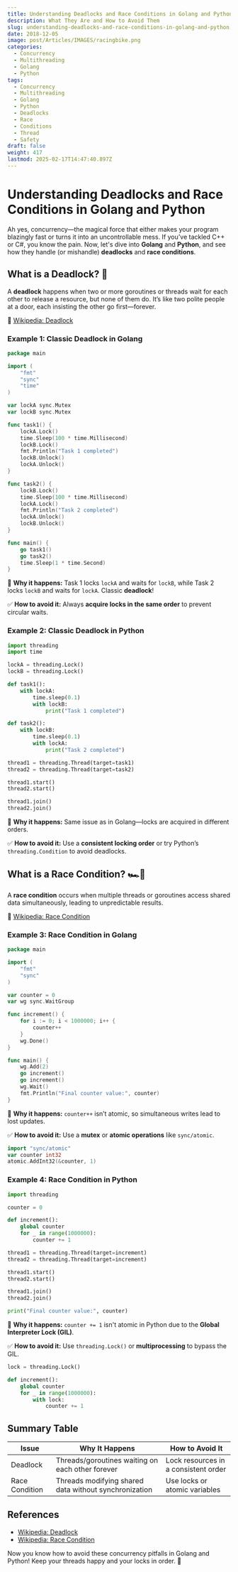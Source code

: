 ```yaml
---
title: Understanding Deadlocks and Race Conditions in Golang and Python
description: What They Are and How to Avoid Them
slug: understanding-deadlocks-and-race-conditions-in-golang-and-python
date: 2018-12-05
image: post/Articles/IMAGES/racingbike.png
categories:
  - Concurrency
  - Multithreading
  - Golang
  - Python
tags:
  - Concurrency
  - Multithreading
  - Golang
  - Python
  - Deadlocks
  - Race
  - Conditions
  - Thread
  - Safety
draft: false
weight: 417
lastmod: 2025-02-17T14:47:40.897Z
---
```

# Understanding Deadlocks and Race Conditions in Golang and Python

Ah yes, concurrency—the magical force that either makes your program blazingly fast or turns it into an uncontrollable mess. If you’ve tackled C++ or C#, you know the pain. Now, let's dive into **Golang** and **Python**, and see how they handle (or mishandle) **deadlocks** and **race conditions**.

## What is a Deadlock? 🤯

A **deadlock** happens when two or more goroutines or threads wait for each other to release a resource, but none of them do. It’s like two polite people at a door, each insisting the other go first—forever.

📖 [Wikipedia: Deadlock](https://en.wikipedia.org/wiki/Deadlock)

### Example 1: Classic Deadlock in Golang

```go
package main

import (
    "fmt"
    "sync"
    "time"
)

var lockA sync.Mutex
var lockB sync.Mutex

func task1() {
    lockA.Lock()
    time.Sleep(100 * time.Millisecond)
    lockB.Lock()
    fmt.Println("Task 1 completed")
    lockB.Unlock()
    lockA.Unlock()
}

func task2() {
    lockB.Lock()
    time.Sleep(100 * time.Millisecond)
    lockA.Lock()
    fmt.Println("Task 2 completed")
    lockA.Unlock()
    lockB.Unlock()
}

func main() {
    go task1()
    go task2()
    time.Sleep(1 * time.Second)
}
```

🔴 **Why it happens:** Task 1 locks `lockA` and waits for `lockB`, while Task 2 locks `lockB` and waits for `lockA`. Classic **deadlock**!

✅ **How to avoid it:** Always **acquire locks in the same order** to prevent circular waits.

### Example 2: Classic Deadlock in Python

```python
import threading
import time

lockA = threading.Lock()
lockB = threading.Lock()

def task1():
    with lockA:
        time.sleep(0.1)
        with lockB:
            print("Task 1 completed")

def task2():
    with lockB:
        time.sleep(0.1)
        with lockA:
            print("Task 2 completed")

thread1 = threading.Thread(target=task1)
thread2 = threading.Thread(target=task2)

thread1.start()
thread2.start()

thread1.join()
thread2.join()
```

🔴 **Why it happens:** Same issue as in Golang—locks are acquired in different orders.

✅ **How to avoid it:** Use a **consistent locking order** or try Python’s `threading.Condition` to avoid deadlocks.

## What is a Race Condition? 🏎️💨

A **race condition** occurs when multiple threads or goroutines access shared data simultaneously, leading to unpredictable results.

📖 [Wikipedia: Race Condition](https://en.wikipedia.org/wiki/Race_condition)

### Example 3: Race Condition in Golang

```go
package main

import (
    "fmt"
    "sync"
)

var counter = 0
var wg sync.WaitGroup

func increment() {
    for i := 0; i < 1000000; i++ {
        counter++
    }
    wg.Done()
}

func main() {
    wg.Add(2)
    go increment()
    go increment()
    wg.Wait()
    fmt.Println("Final counter value:", counter)
}
```

🔴 **Why it happens:** `counter++` isn’t atomic, so simultaneous writes lead to lost updates.

✅ **How to avoid it:** Use a **mutex** or **atomic operations** like `sync/atomic`.

```go
import "sync/atomic"
var counter int32
atomic.AddInt32(&counter, 1)
```

### Example 4: Race Condition in Python

```python
import threading

counter = 0

def increment():
    global counter
    for _ in range(1000000):
        counter += 1

thread1 = threading.Thread(target=increment)
thread2 = threading.Thread(target=increment)

thread1.start()
thread2.start()

thread1.join()
thread2.join()

print("Final counter value:", counter)
```

🔴 **Why it happens:** `counter += 1` isn't atomic in Python due to the **Global Interpreter Lock (GIL)**.

✅ **How to avoid it:** Use `threading.Lock()` or **multiprocessing** to bypass the GIL.

```python
lock = threading.Lock()

def increment():
    global counter
    for _ in range(1000000):
        with lock:
            counter += 1
```

## Summary Table

| Issue          | Why It Happens                                        | How to Avoid It                      |
| -------------- | ----------------------------------------------------- | ------------------------------------ |
| Deadlock       | Threads/goroutines waiting on each other forever      | Lock resources in a consistent order |
| Race Condition | Threads modifying shared data without synchronization | Use locks or atomic variables        |

## References

* [Wikipedia: Deadlock](https://en.wikipedia.org/wiki/Deadlock)
* [Wikipedia: Race Condition](https://en.wikipedia.org/wiki/Race_condition)

Now you know how to avoid these concurrency pitfalls in Golang and Python! Keep your threads happy and your locks in order. 🚀
